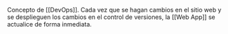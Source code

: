 Concepto de [[DevOps]]. 
Cada vez que se hagan cambios en el sitio web y se desplieguen los cambios en el control de versiones, la [[Web App]] se actualice de forma inmediata.